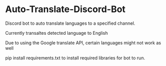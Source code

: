 # Auto-Translate-Discord-Bot

Discord bot to auto translate languages to a specified channel. <br>

Currently transaltes detected language to English <br>

Due to using the Google translate API, certain languages might not work as well <br>

pip install requirements.txt to install required libraries for bot to run.
